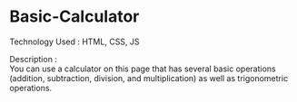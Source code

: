 # Basic-Calculator

Technology Used : 
          HTML, CSS, JS

Description :   
          You can use a calculator on this page that has several basic operations (addition, subtraction, division, and multiplication) as well as trigonometric operations.
